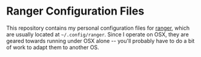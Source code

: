 Ranger Configuration Files
==========================

This repository contains my personal configuration files for [ranger](http://www.nongnu.org/ranger/), which are usually located at `~/.config/ranger`. Since I operate on OSX, they are geared towards running under OSX alone -- you'll probably have to do a bit of work to adapt them to another OS.
